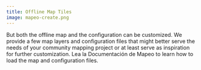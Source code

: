 ```yaml
---
title: Offline Map Tiles
image: mapeo-create.png
---
```


But both the offline map and the configuration can be customized. We provide a few map layers and configuration files that might better serve the needs of your community mapping project or at least serve as inspiration for further customization. Lea la <app-button :inline="true" :color="true" localurl=":8086/all/docs.mapeo.app">Documentación de Mapeo</app-button> to learn how to load the map and configuration files.

<app-button :color="true" localurl=":8087" download="/mbtiles/mbtiles/tiles.mbtiles" text="Download mbtile"></app-button>

<app-button localurl=":8086/all/https://docs.mapeo.app/complete-reference-guide/mapeo-mobile-installation-setup/adding-custom-base-maps-to-mapeo-mobile" text="Read documentation"></app-button>
